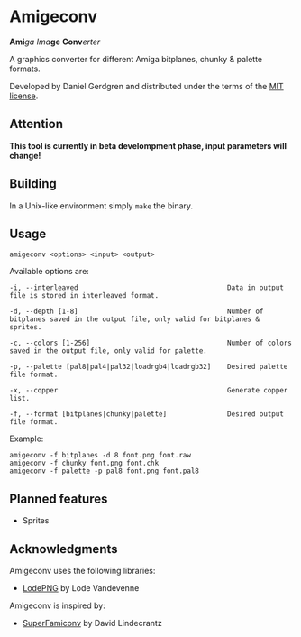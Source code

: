 # Amigeconv
**Ami**_ga_ _Ima_**ge** **Conv**_erter_

A graphics converter for different Amiga bitplanes, chunky & palette formats.

Developed by Daniel Gerdgren and distributed under the terms of the [MIT license](./LICENSE).

## Attention

**This tool is currently in beta develompment phase, input parameters will change!**

## Building

In a Unix-like environment simply `make` the binary.

## Usage

	amigeconv <options> <input> <output>

Available options are:

	-i, --interleaved                                     Data in output file is stored in interleaved format.

	-d, --depth [1-8]                                     Number of bitplanes saved in the output file, only valid for bitplanes & sprites.

	-c, --colors [1-256]                                  Number of colors saved in the output file, only valid for palette.

	-p, --palette [pal8|pal4|pal32|loadrgb4|loadrgb32]    Desired palette file format.

	-x, --copper                                          Generate copper list.

	-f, --format [bitplanes|chunky|palette]               Desired output file format.


Example:

	amigeconv -f bitplanes -d 8 font.png font.raw
	amigeconv -f chunky font.png font.chk
	amigeconv -f palette -p pal8 font.png font.pal8

## Planned features
* Sprites

## Acknowledgments
Amigeconv uses the following libraries:

* [LodePNG](http://lodev.org/lodepng/) by Lode Vandevenne

Amigeconv is inspired by:

* [SuperFamiconv](https://github.com/Optiroc/SuperFamiconv) by David Lindecrantz
